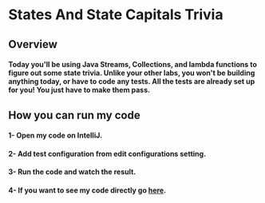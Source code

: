 # States And State Capitals Trivia
## Overview
#### Today you'll be using Java Streams, Collections, and lambda functions to figure out some state trivia. Unlike your other labs, you won't be building anything today, or have to code any tests. All the tests are already set up for you! You just have to make them pass.

## How you can run my code 
#### 1- Open my code on IntelliJ.
#### 2- Add test configuration from edit configurations setting.
#### 3- Run the code and watch the result.
#### 4- If you want to see my code directly go [here](https://github.com/MohamadSamara/statesAndCapitals/blob/main/lib/src/main/java/statesAndCapitals/StatesAndCapitals.java).
